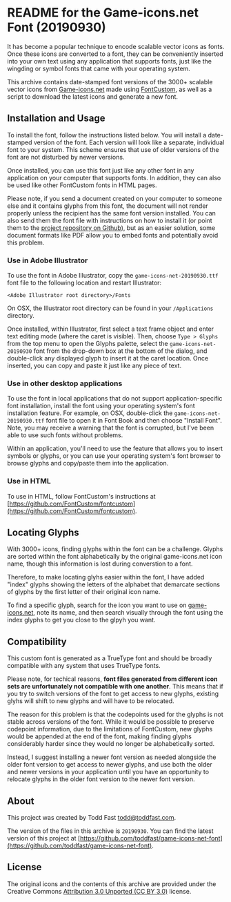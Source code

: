 # README for the Game-icons.net Font (20190930)

It has become a popular technique to encode scalable vector icons as fonts. Once these icons are converted to a font, they can be conveniently inserted into your own text using any application that supports fonts, just like the wingding or symbol fonts that came with your operating system.

This archive contains date-stamped font versions of the 3000+ scalable vector icons from [Game-icons.net](http://game-icons.net) made using [FontCustom](https://github.com/FontCustom/fontcustom), as well as a script to download the latest icons and generate a new font. 

## Installation and Usage

To install the font, follow the instructions listed below. You will install a date-stamped version of the font. Each version will look like a separate, individual font to your system. This scheme ensures that use of older versions of the font are not disturbed by newer versions.

Once installed, you can use this font just like any other font in any application on your computer that supports fonts. In addition, they can also be used like other FontCustom fonts in HTML pages.

Please note, if you send a document created on your computer to someone else and it contains glyphs from this font, the document will not render properly unless the recipient has the same font version installed. You can also send them the font file with instructions on how to install it (or point them to the [project repository on Github](https://github.com/toddfast/game-icons-net-font)), but as an easier solution, some document formats like PDF allow you to embed fonts and potentially avoid this problem.

### Use in Adobe Illustrator

To use the font in Adobe Illustrator, copy the `game-icons-net-20190930.ttf` font file to the following location and restart Illustrator:

	<Adobe Illustrator root directory>/Fonts

On OSX, the Illustrator root directory can be found in your `/Applications` directory.

Once installed, within Illustrator, first select a text frame object and enter text editing mode (where the caret is visible). Then, choose `Type > Glyphs` from the top menu to open the Glyphs palette, select the `game-icons-net-20190930` font from the drop-down box at the bottom of the dialog, and double-click any displayed glyph to insert it at the caret location. Once inserted, you can copy and paste it just like any piece of text.

### Use in other desktop applications

To use the font in local applications that do not support application-specific font installation, install the font using your operating system's font installation feature. For example, on OSX, double-click the `game-icons-net-20190930.ttf` font file to open it in Font Book and then choose "Install Font". Note, you may receive a warning that the font is corrupted, but I've been able to use such fonts without problems.

Within an application, you'll need to use the feature that allows you to insert symbols or glyphs, or you can use your operating system's font browser to browse glyphs and copy/paste them into the application.


### Use in HTML

To use in HTML, follow FontCustom's instructions at [https://github.com/FontCustom/fontcustom](https://github.com/FontCustom/fontcustom).

## Locating Glyphs

With 3000+ icons, finding glyphs within the font can be a challenge. Glyphs are sorted within the font alphabetically by the original game-icons.net icon name, though this information is lost during converstion to a font.

Therefore, to make locating glyhs easier within the font, I have added "index" glyphs showing the letters of the alphabet that demarcate sections of glyphs by the first letter of their original icon name.

To find a specific glyph, search for the icon you want to use on [game-icons.net](game-icons.net), note its name, and then search visually through the font using the index glyphs to get you close to the glpyh you want.

## Compatibility

This custom font is generated as a TrueType font and should be broadly compatible with any system that uses TrueType fonts.

Please note, for techical reasons, **font files generated from different icon sets are unfortunately not compatible with one another**. This means that if you try to switch versions of the font to get access to new glyphs, existing glyhs will shift to new glyphs and will have to be relocated.

The reason for this problem is that the codepoints used for the glyphs is not stable across versions of the font. While it would be possible to preserve codepoint information, due to the limitations of FontCustom, new glyphs would be appended at the end of the font, making finding glyphs considerably harder since they would no longer be alphabetically sorted.

Instead, I suggest installing a newer font version as needed alongside the older font version to get access to newer glyphs, and use both the older and newer versions in your application until you have an opportunity to relocate glyphs in the older font version to the newer font version.

## About

This project was created by Todd Fast <todd@toddfast.com>.

The version of the files in this archive is `20190930`. You can find the latest version of this project at [https://github.com/toddfast/game-icons-net-font](https://github.com/toddfast/game-icons-net-font).

## License

The original icons and the contents of this archive are provided under the Creative Commons [Attribution 3.0 Unported (CC BY 3.0)](https://creativecommons.org/licenses/by/3.0/) license.